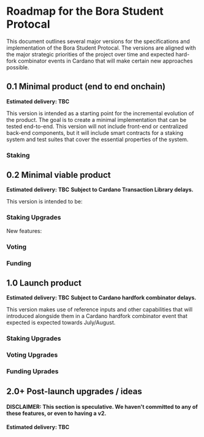 # Roadmap for the Bora Student Protocal

This document outlines several major versions for the specifications and implementation of the Bora Student Protocal. The versions are aligned with the major strategic priorities of the project over time and expected hard-fork combinator events in Cardano that will make certain new approaches possible.

## 0.1 Minimal product (end to end onchain)

**Estimated delivery: TBC**

This version is intended as a starting point for the incremental evolution of the product. The goal is to create a minimal implementation that can be tested end-to-end. This version will not include front-end or centralized back-end components, but it will include smart contracts for a staking system and test suites that cover the essential properties of the system.

### Staking 

## 0.2 Minimal viable product 

**Estimated delivery: TBC**
**Subject to Cardano Transaction Library delays.**

This version is intended to be:

### Staking Upgrades

New features:

### Voting

### Funding

## 1.0 Launch product 

**Estimated delivery: TBC**
**Subject to Cardano hardfork combinator delays.**

This version makes use of reference inputs and other capabilities that will introduced alongside them in a Cardano hardfork combinator event that expected is expected towards July/August. 

### Staking Upgrades

### Voting Upgrades

### Funding Uprades

## 2.0+ Post-launch upgrades / ideas

#### DISCLAIMER: This section is speculative. We haven't committed to any of these features, or even to having a v2.

**Estimated delivery: TBC**

